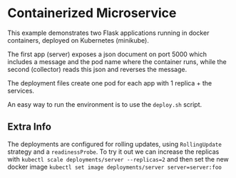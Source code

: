 # Containerized Microservice

This example demonstrates two Flask applications running in docker containers, deployed on Kubernetes (minikube).

The first app (server) exposes a json document on port 5000 which includes a message and the pod name where the container runs, while the second (collector) reads this json and reverses the message.

The deployment files create one pod for each app with 1 replica + the services.

An easy way to run the environment is to use the `deploy.sh` script.

## Extra Info

The deployments are configured for rolling updates, using `RollingUpdate` strategy and a `readinessProbe`.
To try it out we can increase the replicas with `kubectl scale deployments/server --replicas=2` and then set the new docker image `kubectl set image deployments/server server=server:foo`